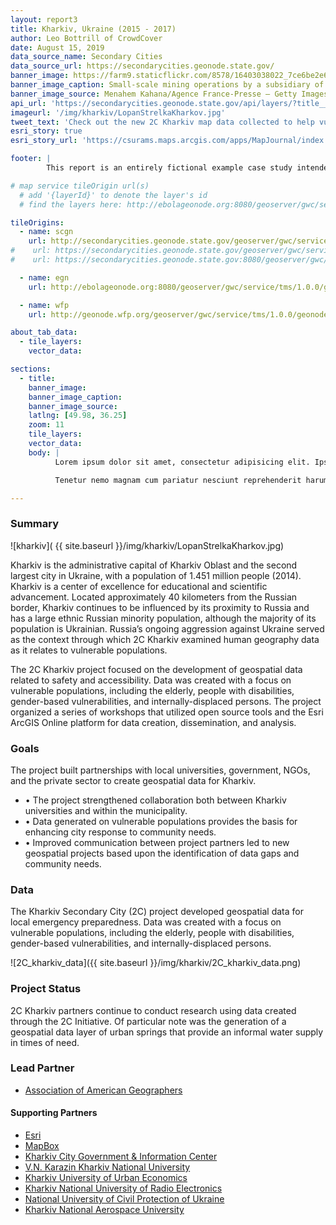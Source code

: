 ```yaml
---
layout: report3
title: Kharkiv, Ukraine (2015 - 2017)
author: Leo Bottrill of CrowdCover
date: August 15, 2019
data_source_name: Secondary Cities
data_source_url: https://secondarycities.geonode.state.gov/
banner_image: https://farm9.staticflickr.com/8578/16403038022_7ce6be2e6d.jpg
banner_image_caption: Small-scale mining operations by a subsidiary of the mining company MINECOM
banner_image_source: Menahem Kahana/Agence France-Presse — Getty Images
api_url: 'https://secondarycities.geonode.state.gov/api/layers/?title__icontains=kharkiv'
imageurl: '/img/kharkiv/LopanStrelkaKharkov.jpg'
tweet_text: 'Check out the new 2C Kharkiv map data collected to help vulnerable populations %23Kharkiv %232CKharkiv %23SecondaryCities http://secondarycities.state.gov/kharkiv'
esri_story: true
esri_story_url: 'https://csurams.maps.arcgis.com/apps/MapJournal/index.html?appid=f06c1ad728e4447c841f1def56ae3c91'

footer: |
        This report is an entirely fictional example case study intended to demonstrate report editing capabilities.

# map service tileOrigin url(s)
  # add '{layerId}' to denote the layer's id
  # find the layers here: http://ebolageonode.org:8080/geoserver/gwc/service/tms/1.0.0/

tileOrigins:
  - name: scgn
    url: http://secondarycities.geonode.state.gov/geoserver/gwc/service/tms/1.0.0/geonode%3A{layerId}@EPSG:3857/{z}/{x}/{-y}.png
#    url: https://secondarycities.geonode.state.gov/geoserver/gwc/service/tms/1.0.0/geonode:{layerId}/{z}/{x}/{y}.png
#    url: https://secondarycities.geonode.state.gov:8080/geoserver/gwc/service/tms/1.0.0/geonode:{layerId}@EPSG:900913@png/{z}/{x}/{y}.png

  - name: egn
    url: http://ebolageonode.org:8080/geoserver/gwc/service/tms/1.0.0/geonode:{layerId}@EPSG:900913@png/{z}/{x}/{y}.png

  - name: wfp
    url: http://geonode.wfp.org/geoserver/gwc/service/tms/1.0.0/geonode:{layerId}@EPSG:900913@png/{z}/{x}/{y}.png

about_tab_data:
  - tile_layers: 
    vector_data:

sections:
  - title:
    banner_image:
    banner_image_caption:
    banner_image_source:
    latlng: [49.98, 36.25]
    zoom: 11
    tile_layers:
    vector_data:
    body: |
          Lorem ipsum dolor sit amet, consectetur adipisicing elit. Ipsum, exercitationem tempore. Ipsam itaque magnam expedita quibusdam, architecto maxime, repellat eveniet laborum quidem quam quia autem! Consequatur natus quia distinctio rem neque atque aliquam dignissimos perferendis iure quaerat dicta et tempora animi magni, sapiente officiis optio hic ratione ipsum. Delectus, eum accusantium rem quia repellat, pariatur. Libero voluptatibus sequi non! Fugiat ipsum deleniti nulla, quibusdam cum velit sed eaque dolores molestiae quas, et asperiores!

          Tenetur nemo magnam cum pariatur nesciunt reprehenderit harum temporibus, autem cumque debitis animi quia provident incidunt, id. Cupiditate alias dolores voluptates voluptatibus, necessitatibus quasi quisquam quis veniam.Tenetur nemo magnam cum pariatur nesciunt reprehenderit harum temporibus, autem cumque debitis animi quia provident incidunt, id. Cupiditate alias dolores voluptates voluptatibus, necessitatibus quasi quisquam quis veniam.

---
```


### Summary
![kharkiv]( {{ site.baseurl }}/img/kharkiv/LopanStrelkaKharkov.jpg)

Kharkiv is the administrative capital of Kharkiv Oblast and the second largest city in Ukraine, with a population of 1.451 million people (2014).  Kharkiv is a center of excellence for educational and scientific advancement.  Located approximately 40 kilometers from the Russian border, Kharkiv continues to be influenced by its proximity to Russia and has a large ethnic Russian minority population, although the majority of its population is Ukrainian.  Russia’s ongoing aggression against Ukraine served as the context through which 2C Kharkiv examined human geography data as it relates to vulnerable populations.

The 2C Kharkiv project focused on the development of geospatial data related to safety and accessibility.  Data was created with a focus on vulnerable populations, including the elderly, people with disabilities, gender-based vulnerabilities, and internally-displaced persons.  The project organized a series of workshops that utilized open source tools and the Esri ArcGIS Online platform for data creation, dissemination, and analysis.

### Goals
The project built partnerships with local universities, government, NGOs, and the private sector to create geospatial data for Kharkiv.

- &bull;  The project strengthened collaboration both between Kharkiv universities and within the municipality.
- &bull;  Data generated on vulnerable populations provides the basis for enhancing city response to community needs.
- &bull;  Improved communication between project partners led to new geospatial projects based upon the identification of data gaps and community needs.

### Data
The Kharkiv Secondary City (2C) project developed geospatial data for local emergency preparedness.  Data was created with a focus on vulnerable populations, including the elderly, people with disabilities, gender-based vulnerabilities, and internally-displaced persons.

![2C_kharkiv_data]({{ site.baseurl }}/img/kharkiv/2C_kharkiv_data.png)

### Project Status
2C Kharkiv partners continue to conduct research using data created through the 2C Initiative. Of particular note was the generation of a geospatial data layer of urban springs that provide an informal water supply in times of need.

### Lead Partner
- [Association of American Geographers](http://www.aag.org/)

#### Supporting Partners
- [Esri](http://www.esri.com/)
- [MapBox](http://www.mapbox.com/)
- [Kharkiv City Government & Information Center](http://www.city.kharkov.ua/en/o-xarkove/nagradyi-soveta-evropyi.html)
- [V.N. Karazin Kharkiv National University](http://www.univer.kharkov.ua/en)
- [Kharkiv University of Urban Economics](https://en.kname.edu.ua/)
- [Kharkiv National University of Radio Electronics](http://nure.ua/en/)
- [National University of Civil Protection of Ukraine](http://nuczu.edu.ua/eng/)
- [Kharkiv National Aerospace University](http://www.khai.edu/efc/)


